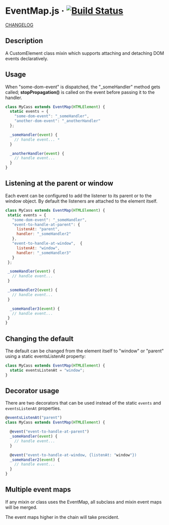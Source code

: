 # EventMap.js &middot; [![Build Status](https://travis-ci.com/jhorback/harbor-utils.svg?branch=packages/EventMap)](https://travis-ci.com/jhorback/harbor-utils)

[CHANGELOG](./CHANGELOG.md)


## Description
A CustomElement class mixin which supports attaching and detaching DOM events declaratively.

## Usage
When "some-dom-event" is dispatched, the "_someHandler" method gets called;
__stopPropagation()__ is called on the event before passing it to the handler.

```js
class MyCass extends EventMap(HTMLElement) {
  static events = {
    "some-dom-event": "_someHandler",
    "another-dom-event": "_anotherHandler"
  };

  _someHandler(event) {
    // handle event... *
  }

  _anotherHandler(event) {
    // handle event...
  }
}
```

## Listening at the parent or window
Each event can be configured to add the listener to its parent
or to the window object. By default the listeners are attached
to the element itself.

 ```js
class MyCass extends EventMap(HTMLElement) {
  static events = {
    "some-dom-event": "_someHandler",
    "event-to-handle-at-parent": {
      listenAt: "parent",
      handler: "_someHandler2"
    },
    "event-to-handle-at-window",  {
      listenAt: "window",
      handler: "_someHandler3"
    }
  };

  _someHandler(event) {
    // handle event...
  }

  _someHandler2(event) {
    // handle event...
  }

   _someHandler3(event) {
    // handle event...
  }
}
```

## Changing the default
The default can be changed from the element itself to "window" or "parent"
using a static eventsListenAt property:
```js
class MyCass extends EventMap(HTMLElement) {
  static eventsListenAt = "window";
}
```

## Decorator usage
There are two decorators that can be used instead of the static `events` and `eventsListenAt` properties.
```js
@eventsListenAt("parent")
class MyCass extends EventMap(HTMLElement) {

  @event("event-to-handle-at-parent")
  _someHandler(event) {
    // handle event...
  }

  @event("event-to-handle-at-window, {listenAt: "window"})
  _someHandler2(event) {
    // handle event...
  }
}
```


## Multiple event maps
If any mixin or class uses the EventMap, all subclass and mixin event maps
will be merged.

The event maps higher in the chain will take precident.
